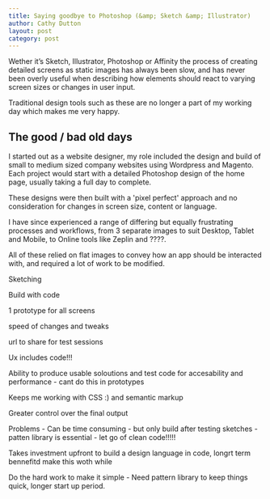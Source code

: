 ```yaml
---
title: Saying goodbye to Photoshop (&amp; Sketch &amp; Illustrator)
author: Cathy Dutton
layout: post
category: post
---
```


Wether it’s Sketch, Illustrator, Photoshop or Affinity the process of creating detailed screens as static images has always been slow, and has never been overly useful when describing how elements should react to varying screen sizes or changes in user input.

Traditional design tools such as these are no longer a part of my working day which makes me very happy.


## The good / bad old days

I started out as a website designer, my role included the design and build of small to medium sized company websites using Wordpress and Magento. Each project would start with a detailed Photoshop design of the home page, usually taking a full day to complete.

These designs were then built with a 'pixel perfect' approach and no consideration for changes in screen size, content or language.

I have since experienced a range of differing but equally frustrating processes and workflows, from 3 separate images to suit Desktop, Tablet and Mobile, to Online tools like Zeplin and ????.

All of these relied on flat images to convey how an app should be interacted with, and required a lot of work to be modified.






Sketching

Build with code

1 prototype for all screens

speed of changes and tweaks

url to share for test sessions

Ux includes code!!!

Ability to produce usable soloutions and test code for accesability and performance - cant do this in prototypes

Keeps me working with CSS :) and semantic markup

Greater control over the final output

Problems - Can be time consuming - but only build after testing sketches - patten library is essential - let go of clean code!!!!!

Takes investment upfront to build a design language in code, longrt term bennefitd make this woth while

Do the hard work to make it simple - Need pattern library to keep things quick, longer start up period.
